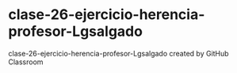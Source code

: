 # clase-26-ejercicio-herencia-profesor-Lgsalgado
clase-26-ejercicio-herencia-profesor-Lgsalgado created by GitHub Classroom
